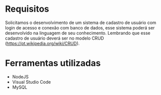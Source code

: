 # Requisitos

Solicitamos o desenvolvimento de um sistema de cadastro de usuário com login de acesso e conexão com banco de dados, 
esse sistema poderá ser desenvolvido na linguagem de seu conhecimento.
Lembrando que esse cadastro de usuário deverá ser no modelo CRUD (https://pt.wikipedia.org/wiki/CRUD).

# Ferramentas utilizadas

- NodeJS
- Visual Studio Code
- MySQL